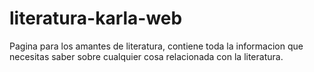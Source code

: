 # literatura-karla-web
Pagina para los amantes de literatura, contiene toda la informacion que necesitas saber sobre cualquier cosa relacionada con la literatura.
